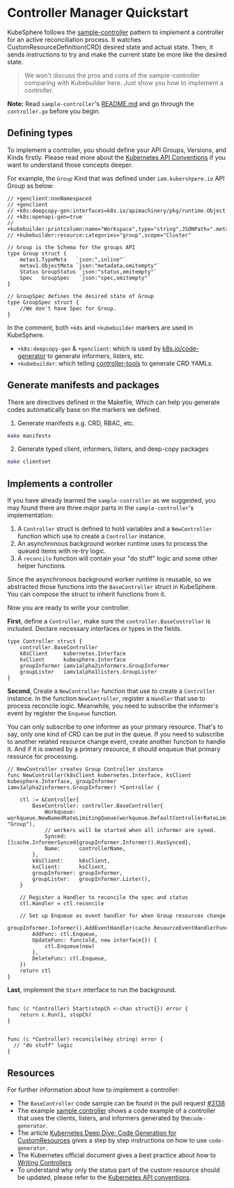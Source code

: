 # Controller Manager Quickstart

KubeSphere follows the [sample-controller](https://github.com/kubernetes/kubernetes/blob/master/staging/src/k8s.io/sample-controller) pattern to implement a controller for an active reconciliation process. It watches CustomResourceDefinition(CRD) desired state and actual state. Then, it sends instructions to try and make the current state be more like the desired state. 

> We won't discuss the pros and cons of the sample-controller comparing with Kubebuilder here. Just show you how to implement a controller.

**Note:** Read `sample-controller`'s [README.md](https://github.com/kubernetes/sample-controller/blob/master/README.md) and go through the `controller.go` before you begin.

## Defining types

To implement a controller, you should define your API Groups, Versions, and Kinds firstly. Please read more about the [Kubernetes API Conventions](https://github.com/kubernetes/community/blob/master/contributors/devel/sig-architecture/api-conventions.md#websockets-and-spdy) if you want to understand those concepts deeper.

For example, the `Group` Kind that was defined under `iam.kubershpere.io` API Group as below:

```golang
// +genclient:nonNamespaced
// +genclient
// +k8s:deepcopy-gen:interfaces=k8s.io/apimachinery/pkg/runtime.Object
// +k8s:openapi-gen=true
// +kubebuilder:printcolumn:name="Workspace",type="string",JSONPath=".metadata.labels.kubesphere\\.io/workspace"
// +kubebuilder:resource:categories="group",scope="Cluster"

// Group is the Schema for the groups API
type Group struct {
	metav1.TypeMeta   `json:",inline"`
	metav1.ObjectMeta `json:"metadata,omitempty"`
    Status GroupStatus `json:"status,omitempty"`
	Spec   GroupSpec   `json:"spec,omitempty"`
}

// GroupSpec defines the desired state of Group
type GroupSpec struct {
    //We don't have Spec for Group.
}

```

In the comment, both `+k8s` and `+kubebuilder` markers are used in KubeSphere.

- `+k8s:deepcopy-gen` & `+genclient`: which is used by [k8s.io/code-generator](https://github.com/kubernetes/code-generator) to generate informers, listers, etc.
- `+kubebuilder`: which telling [controller-tools](https://github.com/kubernetes-sigs/controller-tools) to generate CRD YAMLs.

## Generate manifests and packages

There are directives defined in the Makefile, Which can help you generate codes automatically base on the markers we defined.

1. Generate manifests e.g. CRD, RBAC, etc.

```bash
make manifests
```
2. Generate typed client, informers, listers, and deep-copy packages

```bash
make clientset
```

## Implements a controller

If you have already learned the `sample-controller` as we suggested, you may found there are three major parts in the `sample-controller`'s implementation:
1. A `Controller` struct is defined to hold variables and a `NewController` function which use to create a `Controller` instance.
2. An asynchronous background worker runtime uses to process the queued items with re-try logic.
3. A `reconcile` function will contain your "do stuff" logic and some other helper functions.

Since the asynchronous background worker runtime is reusable, so we abstracted those functions into the `BaseController` struct in KubeSphere. You can compose the struct to inherit functions from it. 

Now you are ready to write your controller.

**First**, define a `Controller`, make sure the `controller.BaseController` is included. Declare necessary interfaces or types in the fields.
```golang 
type Controller struct {
	controller.BaseController
	k8sClient     kubernetes.Interface
	ksClient      kubesphere.Interface
	groupInformer iamv1alpha2informers.GroupInformer
	groupLister   iamv1alpha1listers.GroupLister
}
```

**Second**, Create a `NewController` function that use to create a `Controller` instance. In the function `NewController`, register a `Handler` that use to process reconcile logic. Meanwhile, you need to subscribe the informer's event by register the `Enqueue` function.

You can only subscribe to one informer as your primary resource. That's to say, only one kind of CRD can be put in the queue. If you need to subscribe to another related resource change event, create another function to handle it. And if it is owned by a primary resource, it should enqueue that primary resource for processing.

```golang 
// NewController creates Group Controller instance
func NewController(k8sClient kubernetes.Interface, ksClient kubesphere.Interface, groupInformer iamv1alpha2informers.GroupInformer) *Controller {

	ctl := &Controller{
		BaseController: controller.BaseController{
			Workqueue: workqueue.NewNamedRateLimitingQueue(workqueue.DefaultControllerRateLimiter(), "Group"),
			// workers will be started when all informer are syned.
			Synced:    []cache.InformerSynced{groupInformer.Informer().HasSynced},
			Name:      controllerName,
		},
		k8sClient:     k8sClient,
		ksClient:      ksClient,
		groupInformer: groupInformer,
		groupLister:   groupInformer.Lister(),
	}

	// Register a Handler to reconcile the spec and status
	ctl.Handler = ctl.reconcile

	// Set up Enqueue as event handler for when Group resources change
	groupInformer.Informer().AddEventHandler(cache.ResourceEventHandlerFuncs{
		AddFunc: ctl.Enqueue,
		UpdateFunc: func(old, new interface{}) {
			ctl.Enqueue(new)
		},
		DeleteFunc: ctl.Enqueue,
	})
	return ctl
}

```

**Last**, implement the `Start` interface to run the background. 

```golang 

func (c *Controller) Start(stopCh <-chan struct{}) error {
	return c.Run(1, stopCh)
}


func (c *Controller) reconcile(key string) error {
  // "do stuff" logic
}
```



## Resources

For further information about how to implement a controller:

- The `BaseController` code sample can be found in the pull request [#3138](https://github.com/kubesphere/kubesphere/pull/3138/files)
- The example [sample controller](https://github.com/kubernetes/sample-controller) shows a code example of a controller that uses the clients, listers, and informers generated by the`code-generator`.
- The article [Kubernetes Deep Dive: Code Generation for CustomResources](https://www.openshift.com/blog/kubernetes-deep-dive-code-generation-customresources) gives a step by step instructions on how to use `code-generator`.
- The Kubernetes official document gives a best practice about how to [Writing Controllers](https://github.com/kubernetes/community/blob/8cafef897a22026d42f5e5bb3f104febe7e29830/contributors/devel/controllers.md)
- To understand why only the status part of the custom resource should be updated, please refer to the [Kubernetes API conventions](https://git.k8s.io/community/contributors/devel/sig-architecture/api-conventions.md#spec-and-status).





